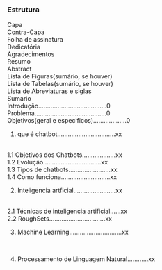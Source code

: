### Estrutura

Capa
<br>
Contra-Capa
<br>
Folha de assinatura
<br>
Dedicatória
<br>
Agradecimentos
<br>
Resumo
<br>
Abstract
<br>
Lista de Figuras(sumário, se houver)
<br>
Lista de Tabelas(sumário, se houver)
<br>
Lista de Abreviaturas e siglas
<br>
Sumário
<br>
Introdução.......................................0 
<br>
Problema.........................................0
<br>
Objetivos(geral e especificos)...................0
<br>
 
1. que é chatbot.................................xx 
<br>
    1.1 Objetivos dos Chatbots...................xx 
<br>
    1.2 Evolução.................................xx 
<br>
    1.3 Tipos de chatbots........................xx
<br>
    1.4 Como funciona............................xx
<br>

2. Inteligencia artficial........................xx
<br>
    2.1 Técnicas de inteligencia artificial......xx
<br>
    2.2 RoughSets................................xx 
<br>

3. Machine Learning..............................xx
<br>

4. Processamento de Linguagem Natural............xx
<br>
